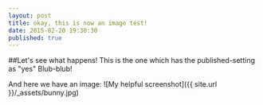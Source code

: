 ```yaml
---
layout: post
title: okay, this is now an image test! 
date: 2015-02-20 19:30:30
published: true 
---
```


##Let's see what happens!
This is the one which has the published-setting as "yes"
Blub-blub!

And here we have an image:
![My helpful screenshot]({{ site.url }}/_assets/bunny.jpg)
